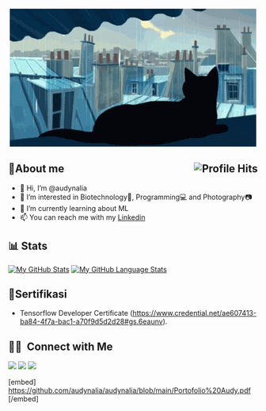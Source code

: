 <p align="center"> <img src="https://github.com/audynalia/audynalia/blob/main/cat%20header.gif" alt="audynalia" width="498" height="278" /> </p>

## :cherry_blossom:About me  <img align="right" alt="Profile Hits" src="https://komarev.com/ghpvc/?username=audynalia&style=flat-square"></h2>

- 👋 Hi, I’m @audynalia
- 👀 I’m interested in Biotechnology🔬, Programming💻 and Photography📷
- :book: I’m currently learning about ML
- 📫 You can reach me with my [Linkedin](https://www.linkedin.com/in/audynalia-kogitans-1b1190217/)

## 📊 Stats

[![My GitHub Stats](https://github-readme-stats.vercel.app/api/?username=audynalia&count_private=true&theme=tokyonight&showicons=true)]()
[![My GitHub Language Stats](https://github-readme-stats.vercel.app/api/top-langs/?username=audynalia&langs_count=5&theme=tokyonight)]()

      
## :page_facing_up:Sertifikasi
- Tensorflow Developer Certificate (https://www.credential.net/ae607413-ba84-4f7a-bac1-a70f9d5d2d28#gs.6eaunv).


## 🤝🏻 &nbsp;Connect with Me

<a href="https://www.linkedin.com/in/audynalia-kogitans-1b1190217/"><img src="https://img.shields.io/badge/-LinkedIn-0077B5?style=flat&logo=Linkedin&logoColor=white"/></a>
<a href="mailto:audynalia48@gmail.com"><img src="https://img.shields.io/badge/-GMAIL-D14836?style=flat&logo=Gmail&logoColor=white"/></a>
<a href="https://www.instagram.com/audyna_.k/"><img src="https://img.shields.io/badge/-Instagram-E4405F?style=flat&logo=Instagram&logoColor=white"/></a>

[embed] https://github.com/audynalia/audynalia/blob/main/Portofolio%20Audy.pdf [/embed]
    
